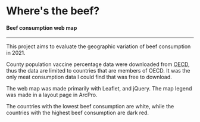 # Where's the beef?

#### Beef consumption web map

---

This project aims to evaluate the geographic variation of beef consumption in 2021.

County population vaccine percentage data were downloaded from [OECD](https://data.oecd.org/agroutput/meat-consumption.htm), thus the data are limited to countries that are members of OECD. It was the only meat consumption data I could find that was free to download.

The web map was made primarily with Leaflet, and jQuery. The map legend was made in a layout page in ArcPro.

The countries with the lowest beef consumption are white, while the countries with the highest beef consumption are dark red.
